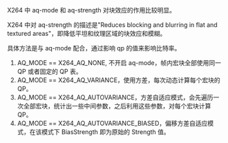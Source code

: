 X264 中 aq-mode 和 aq-strength 对块效应的作用比较明显。

X264 中对 aq-strength 的描述是"Reduces blocking and blurring in flat and textured areas"，即降低平坦和纹理区域的块效应和模糊。

具体方法是与 aq-mode 配合，通过影响 qp 的值来影响比特率。

1. AQ_MODE == X264_AQ_NONE, 不开启 aq-mode，帧内宏块全部使用同一QP 或者固定的 QP 表。
2. AQ_MODE == X264_AQ_VARIANCE，使用方差，每次动态计算每个宏块的QP。
3. AQ_MODE == X264_AQ_AUTOVARIANCE，方差自适应模式，会先遍历一次全部宏块，统计出一些中间参数，之后利用这些参数，对每个宏块计算QP。
4. AQ_MODE == X264_AQ_AUTOVARIANCE_BIASED，偏移方差自适应模式，在该模式下 BiasStrength 即为原始的 Strength 值。

